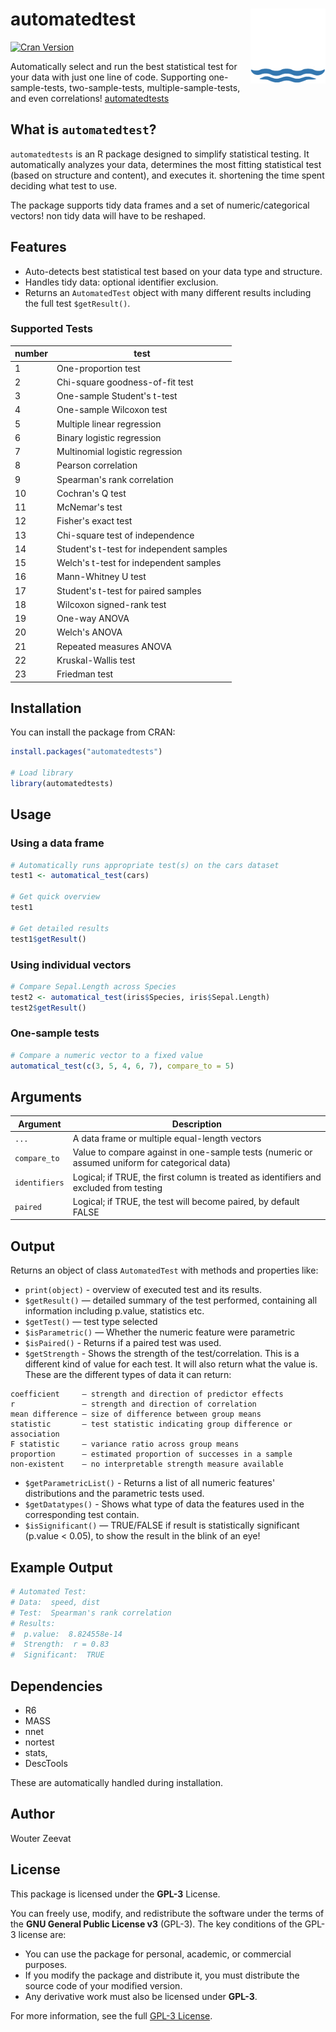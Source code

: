 # automatedtest <a href="[https://ggplot2.tidyverse.org](https://cran.r-project.org/web/packages/automatedtests/vignettes/automatical_test_vignette.html)"><img src="man/figures/logo.png" align="right" height="120" alt="automatical test function" /></a>

[![Cran Version](https://www.r-pkg.org/badges/version/automatedtests)](https://cran.r-project.org/web/packages/automatedtests/index.html)

Automatically select and run the best statistical test for your data with just one line of code. Supporting one-sample-tests, two-sample-tests, multiple-sample-tests, and even correlations! [automatedtests](https://cran.r-project.org/web/packages/automatedtests/index.html)

## What is `automatedtest`?

`automatedtests` is an R package designed to simplify statistical testing. It automatically analyzes your data, determines the most fitting statistical test (based on structure and content), and executes it. shortening the time spent deciding what test to use.

The package supports tidy data frames and a set of numeric/categorical vectors! non tidy data will have to be reshaped.

## Features

- Auto-detects best statistical test based on your data type and structure.
- Handles tidy data: optional identifier exclusion.
- Returns an `AutomatedTest` object with many different results including the full test `$getResult()`.

### Supported Tests
| number     | test |
|--------------|-------------|
| 1 | One-proportion test
| 2 | Chi-square goodness-of-fit test
| 3 | One-sample Student's t-test
| 4 | One-sample Wilcoxon test
| 5 | Multiple linear regression
| 6 | Binary logistic regression
| 7 | Multinomial logistic regression
| 8 | Pearson correlation
| 9 | Spearman's rank correlation
| 10 | Cochran's Q test
| 11 | McNemar's test
| 12 | Fisher's exact test
| 13 | Chi-square test of independence
| 14 | Student's t-test for independent samples
| 15 | Welch's t-test for independent samples
| 16 | Mann-Whitney U test
| 17 | Student's t-test for paired samples
| 18 | Wilcoxon signed-rank test
| 19 | One-way ANOVA
| 20 | Welch's ANOVA
| 21 | Repeated measures ANOVA
| 22 | Kruskal-Wallis test
| 23 | Friedman test

## Installation

You can install the package from CRAN:

```r
install.packages("automatedtests")

# Load library
library(automatedtests)
```

## Usage

### Using a data frame

```r
# Automatically runs appropriate test(s) on the cars dataset
test1 <- automatical_test(cars)

# Get quick overview
test1

# Get detailed results
test1$getResult()
```

### Using individual vectors

```r
# Compare Sepal.Length across Species
test2 <- automatical_test(iris$Species, iris$Sepal.Length)
test2$getResult()
```

### One-sample tests

```r
# Compare a numeric vector to a fixed value
automatical_test(c(3, 5, 4, 6, 7), compare_to = 5)
```

## Arguments

| Argument     | Description |
|--------------|-------------|
| `...`        | A data frame or multiple equal-length vectors |
| `compare_to` | Value to compare against in one-sample tests (numeric or assumed uniform for categorical data) |
| `identifiers`| Logical; if TRUE, the first column is treated as identifiers and excluded from testing |
| `paired`     | Logical; if TRUE, the test will become paired, by default FALSE |

## Output

Returns an object of class `AutomatedTest` with methods and properties like:

- `print(object)` - overview of executed test and its results.
- `$getResult()` — detailed summary of the test performed, containing all information including p.value, statistics etc.
- `$getTest()` — test type selected
- `$isParametric()` — Whether the numeric feature were parametric
- `$isPaired()` - Returns if a paired test was used.
- `$getStrength` - Shows the strength of the test/correlation. This is a different kind of value for each test. It will also return what the value is. These are the different types of data it can return:
```
coefficient     – strength and direction of predictor effects  
r               – strength and direction of correlation  
mean difference – size of difference between group means  
statistic       – test statistic indicating group difference or association  
F statistic     – variance ratio across group means  
proportion      – estimated proportion of successes in a sample  
non-existent    – no interpretable strength measure available  
```

- `$getParametricList()` - Returns a list of all numeric features' distributions and the parametric tests used.
- `$getDatatypes()` - Shows what type of data the features used in the corresponding test contain.
- `$isSignificant()` — TRUE/FALSE if result is statistically significant (p.value < 0.05), to show the result in the blink of an eye!

## Example Output

```r
# Automated Test:
# Data:  speed, dist 
# Test:  Spearman's rank correlation 
# Results: 
#  p.value:  8.824558e-14 
#  Strength:  r = 0.83 
#  Significant:  TRUE 
```

## Dependencies

- R6
- MASS
- nnet
- nortest
- stats,
- DescTools

These are automatically handled during installation.

## Author

Wouter Zeevat

## License

This package is licensed under the **GPL-3** License.

You can freely use, modify, and redistribute the software under the terms of the **GNU General Public License v3** (GPL-3). The key conditions of the GPL-3 license are:

- You can use the package for personal, academic, or commercial purposes.
- If you modify the package and distribute it, you must distribute the source code of your modified version.
- Any derivative work must also be licensed under **GPL-3**.

For more information, see the full [GPL-3 License](https://www.gnu.org/licenses/gpl-3.0.html).
